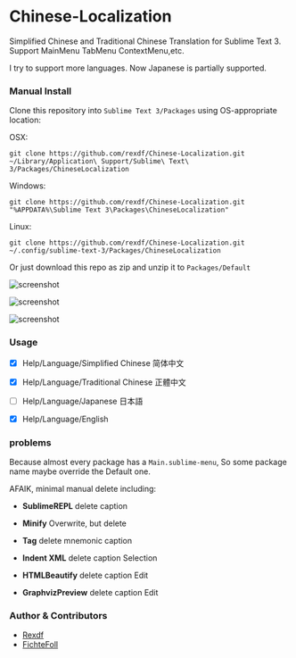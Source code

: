 # Chinese-Localization
Simplified Chinese and Traditional Chinese Translation for Sublime Text 3. Support MainMenu TabMenu ContextMenu,etc.

I try to support more languages. Now Japanese is partially supported.

### Manual Install
Clone this repository into `Sublime Text 3/Packages` using OS-appropriate location:

OSX:

    git clone https://github.com/rexdf/Chinese-Localization.git ~/Library/Application\ Support/Sublime\ Text\ 3/Packages/ChineseLocalization

Windows:

    git clone https://github.com/rexdf/Chinese-Localization.git "%APPDATA%\Sublime Text 3\Packages\ChineseLocalization"

Linux:

    git clone https://github.com/rexdf/Chinese-Localization.git ~/.config/sublime-text-3/Packages/ChineseLocalization

Or just download this repo as zip and unzip it to `Packages/Default`

![screenshot](https://raw.githubusercontent.com/rexdf/Chinese-Localization/readme/screenshot/SublimeChineseTranslation2.gif)


![screenshot](https://raw.githubusercontent.com/rexdf/Chinese-Localization/readme/screenshot/sublime_translation.png)

![screenshot](https://raw.githubusercontent.com/rexdf/Chinese-Localization/readme/screenshot/sublime_trans_linux.png)

### Usage

- [x] Help/Language/Simplified Chinese 简体中文
- [x] Help/Language/Traditional Chinese 正體中文
- [ ] Help/Language/Japanese 日本語
- [x] Help/Language/English


### problems
Because almost every package has a `Main.sublime-menu`, So some package name maybe override the Default one.

AFAIK, minimal manual delete including:

+ **SublimeREPL** delete caption

+ **Minify** Overwrite, but delete

+ **Tag** delete mnemonic caption

+ **Indent XML** delete caption Selection

+ **HTMLBeautify** delete caption Edit

+ **GraphvizPreview** delete caption Edit

### Author & Contributors
- [Rexdf](https://github.com/rexdf)
- [FichteFoll](https://github.com/FichteFoll)
